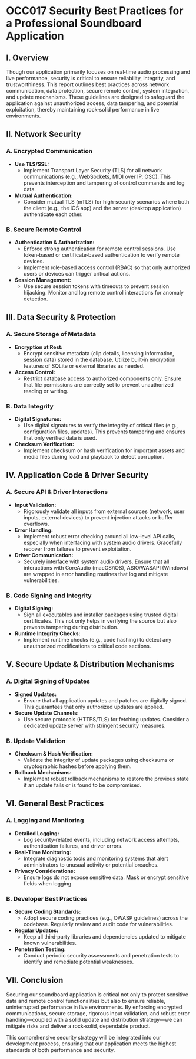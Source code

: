 # OCC017 Security Best Practices for a Professional Soundboard Application


## I. Overview

Though our application primarily focuses on real‑time audio processing and live performance, security is critical to ensure reliability, integrity, and trustworthiness. This report outlines best practices across network communication, data protection, secure remote control, system integration, and update mechanisms. These guidelines are designed to safeguard the application against unauthorized access, data tampering, and potential exploitation, thereby maintaining rock‑solid performance in live environments.




## II. Network Security

### A. Encrypted Communication

- **Use TLS/SSL:**
    - Implement Transport Layer Security (TLS) for all network communications (e.g., WebSockets, MIDI over IP, OSC). This prevents interception and tampering of control commands and log data.
- **Mutual Authentication:**
    - Consider mutual TLS (mTLS) for high‑security scenarios where both the client (e.g., the iOS app) and the server (desktop application) authenticate each other.

### B. Secure Remote Control

- **Authentication & Authorization:**
    - Enforce strong authentication for remote control sessions. Use token‑based or certificate‑based authentication to verify remote devices.
    - Implement role‑based access control (RBAC) so that only authorized users or devices can trigger critical actions.
- **Session Management:**
    - Use secure session tokens with timeouts to prevent session hijacking. Monitor and log remote control interactions for anomaly detection.




## III. Data Security & Protection

### A. Secure Storage of Metadata

- **Encryption at Rest:**
    - Encrypt sensitive metadata (clip details, licensing information, session data) stored in the database. Utilize built‑in encryption features of SQLite or external libraries as needed.
- **Access Control:**
    - Restrict database access to authorized components only. Ensure that file permissions are correctly set to prevent unauthorized reading or writing.

### B. Data Integrity

- **Digital Signatures:**
    - Use digital signatures to verify the integrity of critical files (e.g., configuration files, updates). This prevents tampering and ensures that only verified data is used.
- **Checksum Verification:**
    - Implement checksum or hash verification for important assets and media files during load and playback to detect corruption.




## IV. Application Code & Driver Security

### A. Secure API & Driver Interactions

- **Input Validation:**
    - Rigorously validate all inputs from external sources (network, user inputs, external devices) to prevent injection attacks or buffer overflows.
- **Error Handling:**
    - Implement robust error checking around all low‑level API calls, especially when interfacing with system audio drivers. Gracefully recover from failures to prevent exploitation.
- **Driver Communication:**
    - Securely interface with system audio drivers. Ensure that all interactions with CoreAudio (macOS/iOS), ASIO/WASAPI (Windows) are wrapped in error handling routines that log and mitigate vulnerabilities.

### B. Code Signing and Integrity

- **Digital Signing:**
    - Sign all executables and installer packages using trusted digital certificates. This not only helps in verifying the source but also prevents tampering during distribution.
- **Runtime Integrity Checks:**
    - Implement runtime checks (e.g., code hashing) to detect any unauthorized modifications to critical code sections.




## V. Secure Update & Distribution Mechanisms

### A. Digital Signing of Updates

- **Signed Updates:**
    - Ensure that all application updates and patches are digitally signed. This guarantees that only authorized updates are applied.
- **Secure Update Channels:**
    - Use secure protocols (HTTPS/TLS) for fetching updates. Consider a dedicated update server with stringent security measures.

### B. Update Validation

- **Checksum & Hash Verification:**
    - Validate the integrity of update packages using checksums or cryptographic hashes before applying them.
- **Rollback Mechanisms:**
    - Implement robust rollback mechanisms to restore the previous state if an update fails or is found to be compromised.




## VI. General Best Practices

### A. Logging and Monitoring

- **Detailed Logging:**
    - Log security‐related events, including network access attempts, authentication failures, and driver errors.
- **Real‑Time Monitoring:**
    - Integrate diagnostic tools and monitoring systems that alert administrators to unusual activity or potential breaches.
- **Privacy Considerations:**
    - Ensure logs do not expose sensitive data. Mask or encrypt sensitive fields when logging.

### B. Developer Best Practices

- **Secure Coding Standards:**
    - Adopt secure coding practices (e.g., OWASP guidelines) across the codebase. Regularly review and audit code for vulnerabilities.
- **Regular Updates:**
    - Keep all third‑party libraries and dependencies updated to mitigate known vulnerabilities.
- **Penetration Testing:**
    - Conduct periodic security assessments and penetration tests to identify and remediate potential weaknesses.




## VII. Conclusion

Securing our soundboard application is critical not only to protect sensitive data and remote control functionalities but also to ensure reliable, uninterrupted performance in live environments. By enforcing encrypted communications, secure storage, rigorous input validation, and robust error handling—coupled with a solid update and distribution strategy—we can mitigate risks and deliver a rock‑solid, dependable product.

This comprehensive security strategy will be integrated into our development process, ensuring that our application meets the highest standards of both performance and security.